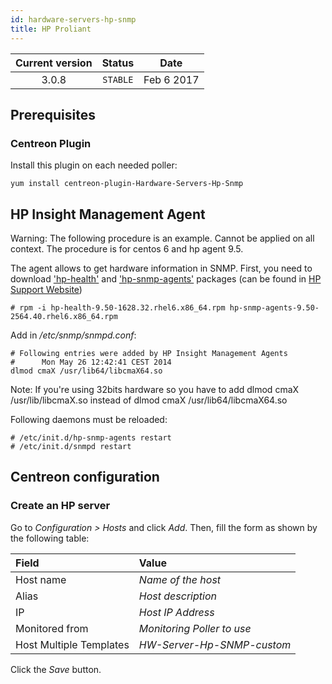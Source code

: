 ```yaml
---
id: hardware-servers-hp-snmp
title: HP Proliant
---
```


| Current version | Status | Date |
| :-: | :-: | :-: |
| 3.0.8 | `STABLE` | Feb  6 2017 |

## Prerequisites

### Centreon Plugin

Install this plugin on each needed poller:

``` shell
yum install centreon-plugin-Hardware-Servers-Hp-Snmp
```

## HP Insight Management Agent

Warning: The following procedure is an example. Cannot be applied on all
context. The procedure is for centos 6 and hp agent 9.5.

The agent allows to get hardware information in SNMP. First, you need to
download ['hp-health'](https://support.hpe.com/hpsc/swd/public/detail?swItemId=MTX_c34b79933bcf4a6e89dc89df27) and ['hp-snmp-agents'](https://support.hpe.com/hpsc/swd/public/detail?swItemId=MTX_fe93eb05acc0417e95e177c0e7) packages (can be found in [HP Support
Website](https://support.hpe.com/hpsc/swd/public/))

    # rpm -i hp-health-9.50-1628.32.rhel6.x86_64.rpm hp-snmp-agents-9.50-2564.40.rhel6.x86_64.rpm

Add in */etc/snmp/snmpd.conf*:

    # Following entries were added by HP Insight Management Agents
    #      Mon May 26 12:42:41 CEST 2014
    dlmod cmaX /usr/lib64/libcmaX64.so

Note: If you're using 32bits hardware so you have to add dlmod cmaX
/usr/lib/libcmaX.so instead of dlmod cmaX /usr/lib64/libcmaX64.so

Following daemons must be reloaded:

    # /etc/init.d/hp-snmp-agents restart
    # /etc/init.d/snmpd restart

## Centreon configuration

### Create an HP server

Go to *Configuration \> Hosts* and click *Add*. Then, fill the form as shown by
the following table:

| Field                   | Value                      |
| :---------------------- | :------------------------- |
| Host name               | *Name of the host*         |
| Alias                   | *Host description*         |
| IP                      | *Host IP Address*          |
| Monitored from          | *Monitoring Poller to use* |
| Host Multiple Templates | *HW-Server-Hp-SNMP-custom* |

Click the *Save* button.

